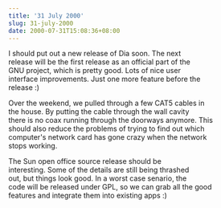 ```yaml
---
title: '31 July 2000'
slug: 31-july-2000
date: 2000-07-31T15:08:36+08:00
---
```


I should put out a new release of Dia soon. The next\
release will be the first release as an official part of the\
GNU project, which is pretty good. Lots of nice user\
interface improvements. Just one more feature before the\
release :)

Over the weekend, we pulled through a few CAT5 cables in\
the house. By putting the cable through the wall cavity\
there is no coax running through the doorways anymore. This\
should also reduce the problems of trying to find out which\
computer\'s network card has gone crazy when the network\
stops working.

The Sun open office source release should be\
interesting. Some of the details are still being thrashed\
out, but things look good. In a worst case senario, the\
code will be released under GPL, so we can grab all the good\
features and integrate them into existing apps :)
